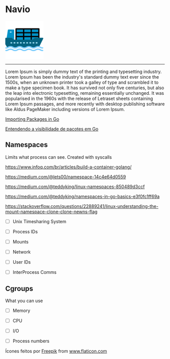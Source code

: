 # Navio

<img src="/cargueiro.png" alt="drawing" width="120"/>

----------------------------

Lorem Ipsum is simply dummy text of the printing and typesetting industry. Lorem Ipsum has been the industry's standard dummy text ever since the 1500s, when an unknown printer took a galley of type and scrambled it to make a type specimen book. It has survived not only five centuries, but also the leap into electronic typesetting, remaining essentially unchanged. It was popularised in the 1960s with the release of Letraset sheets containing Lorem Ipsum passages, and more recently with desktop publishing software like Aldus PageMaker including versions of Lorem Ipsum.



[Importing Packages in Go](https://www.digitalocean.com/community/tutorials/importing-packages-in-go)


[Entendendo a visibilidade de pacotes em Go](https://www.digitalocean.com/community/tutorials/understanding-package-visibility-in-go-pt#visibilidade-dentro-de-m%C3%A9todos)


## Namespaces

Limits what process can see. Created with syscalls


https://www.infoq.com/br/articles/build-a-container-golang/

https://medium.com/@lets00/namespace-14c4e64d0559

https://medium.com/@teddyking/linux-namespaces-850489d3ccf

https://medium.com/@teddyking/namespaces-in-go-basics-e3f0fc1ff69a

https://stackoverflow.com/questions/22889241/linux-understanding-the-mount-namespace-clone-clone-newns-flag


- [ ] Unix Timesharing System

- [ ] Process IDs

- [ ] Mounts

- [ ] Network

- [ ] User IDs

- [ ] InterProcess Comms


## Cgroups

What you can use

- [ ] Memory

- [ ] CPU

- [ ] I/O

- [ ] Process numbers



<div>Ícones feitos por <a href="https://www.flaticon.com/br/autores/freepik" title="Freepik">Freepik</a> from <a href="https://www.flaticon.com/br/" title="Flaticon">www.flaticon.com</a></div>
